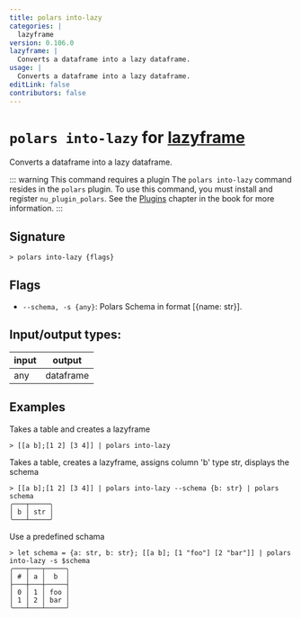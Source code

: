 ```yaml
---
title: polars into-lazy
categories: |
  lazyframe
version: 0.106.0
lazyframe: |
  Converts a dataframe into a lazy dataframe.
usage: |
  Converts a dataframe into a lazy dataframe.
editLink: false
contributors: false
---
```

<!-- This file is automatically generated. Please edit the command in https://github.com/nushell/nushell instead. -->

# `polars into-lazy` for [lazyframe](/commands/categories/lazyframe.md)

<div class='command-title'>Converts a dataframe into a lazy dataframe.</div>

::: warning This command requires a plugin
The `polars into-lazy` command resides in the `polars` plugin.
To use this command, you must install and register `nu_plugin_polars`.
See the [Plugins](/book/plugins.html) chapter in the book for more information.
:::


## Signature

```> polars into-lazy {flags} ```

## Flags

 -  `--schema, -s {any}`: Polars Schema in format [{name: str}].


## Input/output types:

| input | output    |
| ----- | --------- |
| any   | dataframe |
## Examples

Takes a table and creates a lazyframe
```nu
> [[a b];[1 2] [3 4]] | polars into-lazy

```

Takes a table, creates a lazyframe, assigns column 'b' type str, displays the schema
```nu
> [[a b];[1 2] [3 4]] | polars into-lazy --schema {b: str} | polars schema
╭───┬─────╮
│ b │ str │
╰───┴─────╯
```

Use a predefined schama
```nu
> let schema = {a: str, b: str}; [[a b]; [1 "foo"] [2 "bar"]] | polars into-lazy -s $schema
╭───┬───┬─────╮
│ # │ a │  b  │
├───┼───┼─────┤
│ 0 │ 1 │ foo │
│ 1 │ 2 │ bar │
╰───┴───┴─────╯

```

